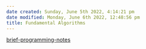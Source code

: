 ```yaml
---
date created: Sunday, June 5th 2022, 4:14:21 pm
date modified: Monday, June 6th 2022, 12:48:56 pm
title: Fundamental Algorithms
---
```


[brief-programming-notes](https://google.com)
